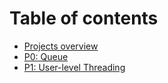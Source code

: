 # Table of contents

* [Projects overview](README.md)
* [P0: Queue](<README (1).md>)
* [P1: User-level Threading](p1-user-level-threading.md)
